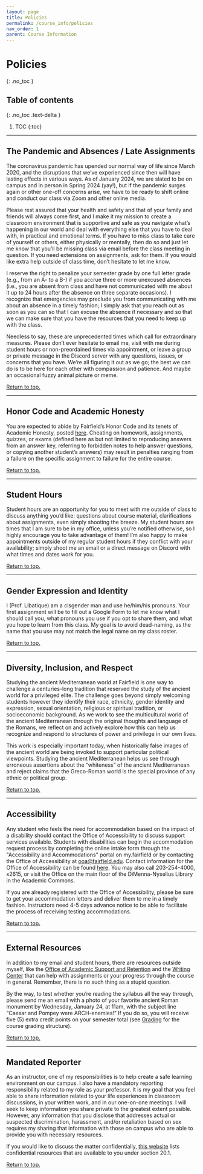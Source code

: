 ```yaml
---
layout: page
title: Policies
permalink: /course_info/policies
nav_order: 1
parent: Course Information
---
```


# Policies
{: .no_toc }

## Table of contents
{: .no_toc .text-delta }

1. TOC
{:toc}

***

## The Pandemic and Absences / Late Assignments

The coronavirus pandemic has upended our normal way of life since March 2020, and the disruptions that we’ve experienced since then will have lasting effects in various ways. As of January 2024, we are slated to be on campus and in person in Spring 2024 (yay!), but if the pandemic surges again or other one-off concerns arise, we have to be ready to shift online and conduct our class via Zoom and other online media.

Please rest assured that your health and safety and that of your family and friends will always come first, and I make it my mission to create a classroom environment that is supportive and safe as you navigate what’s happening in our world and deal with everything else that you have to deal with, in practical and emotional terms. If you have to miss class to take care of yourself or others, either physically or mentally, then do so and just let me know that you’ll be missing class via email before the class meeting in question. If you need extensions on assignments, ask for them. If you would like extra help outside of class time, don’t hesitate to let me know.

I reserve the right to penalize your semester grade by one full letter grade (e.g., from an A- to a B-) if you accrue three or more unexcused absences (i.e., you are absent from class and have not communicated with me about it up to 24 hours after the absence on three separate occasions). I recognize that emergencies may preclude you from communicating with me about an absence in a timely fashion; I simply ask that you reach out as soon as you can so that I can excuse the absence if necessary and so that we can make sure that you have the resources that you need to keep up with the class.

Needless to say, these are unprecedented times which call for extraordinary measures. Please don’t ever hesitate to email me, visit with me during student hours or non-preordained times via appointment, or leave a group or private message in the Discord server with any questions, issues, or concerns that you have. We’re all figuring it out as we go; the best we can do is to be here for each other with compassion and patience. And maybe an occasional fuzzy animal picture or meme.


[Return to top.](#top)

***

## Honor Code and Academic Honesty

You are expected to abide by Fairfield’s Honor Code and its tenets of Academic Honesty, posted [here](https://www.fairfield.edu/undergraduate/academics/resources/index.html). Cheating on homework, assignments, quizzes, or exams (defined here as but not limited to reproducing answers from an answer key, referring to forbidden notes to help answer questions, or copying another student’s answers) may result in penalties ranging from a failure on the specific assignment to failure for the entire course.

[Return to top.](#top)

***

## Student Hours

Student hours are an opportunity for you to meet with me outside of class to discuss anything you’d like: questions about course material, clarifications about assignments, even simply shooting the breeze. My student hours are times that I am sure to be in my office, unless you’re notified otherwise, so I highly encourage you to take advantage of them! I’m also happy to make appointments outside of my regular student hours if they conflict with your availability; simply shoot me an email or a direct message on Discord with what times and dates work for you.

[Return to top.](#top)

***

## Gender Expression and Identity

I (Prof. Libatique) am a cisgender man and use he/him/his pronouns. Your first assignment will be to fill out a Google Form to let me know what I should call you, what pronouns you use if you opt to share them, and what you hope to learn from this class. My goal is to avoid dead-naming, as the name that you use may not match the legal name on my class roster.

[Return to top.](#top)

***

## Diversity, Inclusion, and Respect

Studying the ancient Mediterranean world at Fairfield is one way to challenge a centuries-long tradition that reserved the study of the ancient world for a privileged elite. The challenge goes beyond simply welcoming students however they identify their race, ethnicity, gender identity and expression, sexual orientation, religious or spiritual tradition, or socioeconomic background. As we work to see the multicultural world of the ancient Mediterranean through the original thoughts and language of the Romans, we reflect on and actively explore how this can help us recognize and respond to structures of power and privilege in our own lives.

This work is especially important today, when historically false images of the ancient world are being invoked to support particular political viewpoints. Studying the ancient Mediterranean helps us see through erroneous assertions about the “whiteness” of the ancient Mediterranean and reject claims that the Greco-Roman world is the special province of any ethnic or political group.

[Return to top.](#top)

***

## Accessibility

Any student who feels the need for accommodation based on the impact of a disability should contact the Office of Accessibility to discuss support services available. Students with disabilities can begin the accommodation request process by completing the online intake form through the "Accessibility and Accommodations" portal on my.fairfield or by contacting the Office of Accessibility at [ooa@fairfield.edu](mailto:ooa@fairfield.edu). Contact information for the Office of Accessibility can be found [here](https://www.fairfield.edu/undergraduate/academics/resources/academic-commons/accessibility/). You may also call 203-254-4000, x2615, or visit the Office on the main floor of the DiMenna-Nyselius Library in the Academic Commons.

If you are already registered with the Office of Accessibility, please be sure to get your accommodation letters and deliver them to me in a timely fashion. Instructors need 4-5 days advance notice to be able to facilitate the process of receiving testing accommodations.


[Return to top.](#top)

***

## External Resources

In addition to my email and student hours, there are resources outside myself, like the [Office of Academic Support and Retention](https://www.fairfield.edu/undergraduate/academics/resources/academic-commons/index.html) and the [Writing Center](https://www.fairfield.edu/undergraduate/academics/resources/academic-commons/index.html) that can help with assignments or your progress through the course in general. Remember, there is no such thing as a stupid question.

By the way, to test whether you’re reading the syllabus all the way through, please send me an email with a photo of your favorite ancient Roman monument by Wednesday, January 24, at 11am, with the subject line “Caesar and Pompey were ARCH-enemies!” If you do so, you will receive five (5) extra credit points on your semester total (see [Grading](grading) for the course grading structure).

[Return to top.](#top)

***

## Mandated Reporter

As an instructor, one of my responsibilities is to help create a safe learning environment on our campus. I also have a mandatory reporting responsibility related to my role as your professor. It is my goal that you feel able to share information related to your life experiences in classroom discussions, in your written work, and in our one-on-one meetings. I will seek to keep information you share private to the greatest extent possible. However, any information that you disclose that addresses actual or suspected discrimination, harassment, and/or retaliation based on sex requires my sharing that information with those on campus who are able to provide you with necessary resources.

If you would like to discuss the matter confidentially, [this website](https://www.fairfield.edu/undergraduate/student-life-and-services/office-of-the-dean-of-students/student-handbook/sexual-misconduct-policy/index.html) lists confidential resources that are available to you under section 20.1.

[Return to top.](#top)
